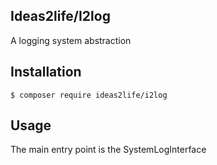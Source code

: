 ## Ideas2life/I2log

A logging system abstraction

## Installation

`$ composer require ideas2life/i2log`

## Usage

The main entry point is the SystemLogInterface


